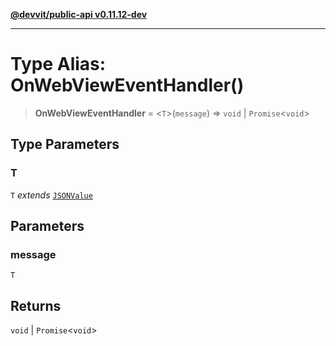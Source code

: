 [**@devvit/public-api v0.11.12-dev**](../../../../../../README.md)

---

# Type Alias: OnWebViewEventHandler()

> **OnWebViewEventHandler** = \<`T`\>(`message`) => `void` \| `Promise`\<`void`\>

## Type Parameters

### T

`T` _extends_ [`JSONValue`](../../../../../../type-aliases/JSONValue.md)

## Parameters

### message

`T`

## Returns

`void` \| `Promise`\<`void`\>
